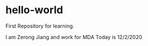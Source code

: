 # hello-world
First Repository for learning.

I am Zerong Jiang and work for MDA
Today is 12/2/2020
